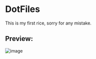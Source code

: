 # DotFiles

<p>This is my first rice, sorry for any mistake.</p>

<h2>Preview:</h2>

![image](https://user-images.githubusercontent.com/88698720/165876016-9b3f1468-f5e0-441b-bc83-5e2692175ed7.png)
